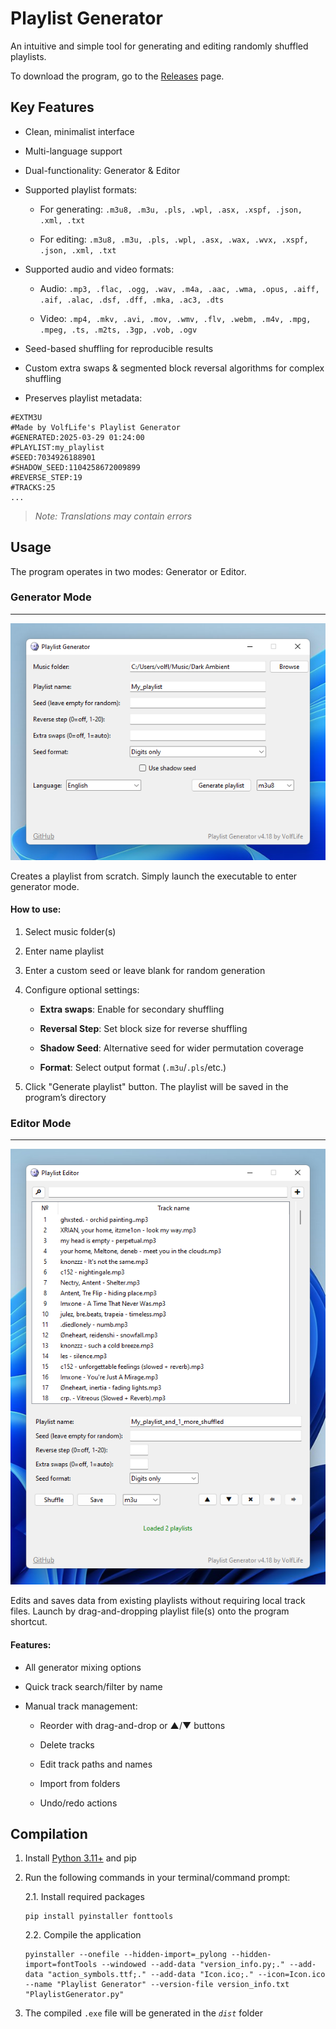 # Playlist Generator

An intuitive and simple tool for generating and editing randomly shuffled playlists.

To download the program, go to the [Releases](https://github.com/VolfLife/Playlist-Generator/releases/latest) page.

## Key Features

* Clean, minimalist interface

* Multi-language support

* Dual-functionality: Generator & Editor

* Supported playlist formats:

	* For generating:	 `.m3u8, .m3u, .pls, .wpl, .asx, .xspf, .json, .xml, .txt`

	* For editing: 		`.m3u8, .m3u, .pls, .wpl, .asx, .wax, .wvx, .xspf, .json, .xml, .txt`

* Supported audio and video formats:

	* Audio:	`.mp3, .flac, .ogg, .wav, .m4a, .aac, .wma, .opus, .aiff, .aif, .alac, .dsf, .dff, .mka, .ac3, .dts`

	* Video: 	`.mp4, .mkv, .avi, .mov, .wmv, .flv, .webm, .m4v, .mpg, .mpeg, .ts, .m2ts, .3gp, .vob, .ogv`

* Seed-based shuffling for reproducible results

* Custom extra swaps & segmented block reversal algorithms for complex shuffling

* Preserves playlist metadata:

```
#EXTM3U
#Made by VolfLife's Playlist Generator
#GENERATED:2025-03-29 01:24:00
#PLAYLIST:my_playlist
#SEED:7034926188901
#SHADOW_SEED:1104258672009899
#REVERSE_STEP:19
#TRACKS:25
...
```

>*Note: Translations may contain errors*

## Usage

The program operates in two modes: Generator or Editor.


### Generator Mode
___

![Generator Interface](https://github.com/VolfLife/Playlist-Generator/blob/main/screenshots/generator_img.png)

Creates a playlist from scratch. Simply launch the executable to enter generator mode.


#### How to use:

1. Select music folder(s)

2. Enter name playlist

3. Enter a custom seed or leave blank for random generation

4. Configure optional settings:
	
 	* **Extra swaps**: Enable for secondary shuffling
	
 	* **Reversal Step**: Set block size for reverse shuffling

 	* **Shadow Seed**: Alternative seed for wider permutation coverage

	* **Format**: Select output format (`.m3u`/`.pls`/etc.)

5. Click "Generate playlist" button. The playlist will be saved in the program’s directory

### Editor Mode
___

![Editor Interface](https://github.com/VolfLife/Playlist-Generator/blob/main/screenshots/editor_img.png)

Edits and saves data from existing playlists without requiring local track files. Launch by drag-and-dropping playlist file(s) onto the program shortcut.


#### Features:

* All generator mixing options

* Quick track search/filter by name

* Manual track management:

	* Reorder with drag-and-drop or ▲/▼ buttons

  	* Delete tracks

	* Edit track paths and names

	* Import from folders
	
	* Undo/redo actions

## Compilation

1. Install [Python 3.11+](https://www.python.org/downloads/windows/) and pip

2. Run the following commands in your terminal/command prompt:

	2.1. Install required packages
	```
	pip install pyinstaller fonttools
	```

 	2.2. Compile the application
	```
	pyinstaller --onefile --hidden-import=_pylong --hidden-import=fontTools --windowed --add-data "version_info.py;." --add-data "action_symbols.ttf;." --add-data "Icon.ico;." --icon=Icon.ico --name "Playlist Generator" --version-file version_info.txt "PlaylistGenerator.py"
	```

 3. The compiled `.exe` file will be generated in the *`dist`* folder
